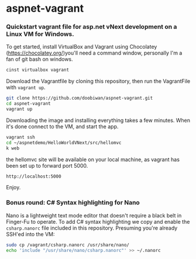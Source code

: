 # aspnet-vagrant

### Quickstart vagrant file for asp.net vNext development on a Linux VM for Windows.

To get started, install VirtualBox and Vagrant using Chocolatey (https://chocolatey.org/)you'll need a command window, personally I'm a fan of git bash on windows.

```bash
cinst virtualbox vagrant
```

Download the Vagrantfile by cloning this repository, then run the VagrantFile with `vagrant up`.
```bash
git clone https://github.com/doobiwan/aspnet-vagrant.git
cd aspnet-vagrant
vagrant up
```

Downloading the image and installing everything takes a few minutes. When it's done connect to the VM, and start the app.
```bash
vagrant ssh
cd ~/aspnetdemo/HelloWorldVNext/src/hellomvc
k web
```

the hellomvc site will be available on your local machine, as vagrant has been set up to forward port 5000.
```bash
http://localhost:5000
```

Enjoy.

### Bonus round: C# Syntax highlighting for Nano
Nano is a lightweight text mode editor that doesn't require a black belt in Finger-Fu to operate. To add C# syntax highlighting we copy and enable the `csharp.nanorc` file included in this repository. Presuming you're already SSH'ed into the VM:
```bash
sudo cp /vagrant/csharp.nanorc /usr/share/nano/
echo 'include "/usr/share/nano/csharp.nanorc"' >> ~/.nanorc
```
